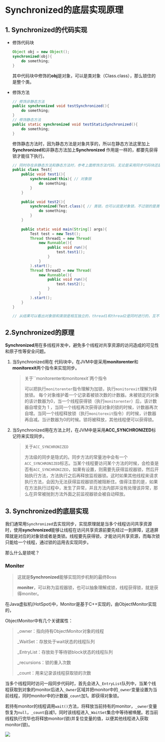 # Synchronized的底层实现原理



## 1. Synchronized的代码实现

- 修饰代码块

  ~~~java
  Object obj = new Object();
  synchronized(obj){
      do something;
  }
  ~~~

  其中代码块中修饰的**obj**是对象，可以是类对象（Class.class），那么锁住的是整个类。

- 修饰方法

  ~~~java
  // 修饰非静态方法
  public synchronized void testSynchronized(){
      do something;
  }
  // 修饰静态方法
  public static synchronized void testStaticSynchronized(){
      do something;
  }
  ~~~

  修饰静态方法时，因为静态方法是对象共享的，所以在静态方法这里加上**Synchronized**和非静态方法加上**Synchronized** 作用是一样的，都要先获得锁才能往下执行。

  

  ~~~java
  // 同时存在非静态方法和静态方法时，参考上面修饰方法代码，无论是采用同步代码块还是同步方法
  public class Test{
      public void test1(){
          synchronized(this){ // 对象锁
              do something;
          }
      }
      
      public void test2(){
          synchronized(Test.class){ // 类锁，也可以说是对象锁，不过锁的是类，即同个类的不同对象在进入该方法时都会竞争锁，得到锁后才能往下执行
              do something;
          }
      }
      
      public static void main(String[] args){
          Test test = new Test();
          Thread thread1 = new Thread(
              new Runnable(){
                  public void run(){
                      test.test1();
                  }
              }
          ).start();
          Thread thread2 = new Thread(
              new Runnable(){
                  public void run(){
                      test.test2();
                  }
              }
          ).start();
      }
  }
  
  // 从结果可以看出对象锁和类锁是相互独立的，thread1和thread2是同时进行的，互不干扰。
  ~~~

  

## 2.Synchronized的原理

 **Synchronized**用在多线程并发中，避免多个线程对共享资源的访问造成的可见性和原子性等安全问题。



1. 当Synchronized用在 代码块中，在JVM中是采用**monitorenter**和**monitorexit**两个指令来实现同步。

   > 关于``monitorenter`和`monitorexit`两个指令
   >
   > 可以把执行`monitorenter`指令理解为加锁，执行`monitorexit`理解为释放锁。 每个对象维护着一个记录着被锁次数的计数器。未被锁定的对象的该计数器为0，当一个线程获得锁（执行`monitorenter`）后，该计数器自增变为 1 ，当同一个线程再次获得该对象的锁的时候，计数器再次自增。当同一个线程释放锁（执行`monitorexit`指令）的时候，计数器再自减。当计数器为0的时候。锁将被释放，其他线程便可以获得锁。 

   

2. 当Synchronized用在方法上时，在JVM中是采用**ACC_SYNCHRONIZED**标记符来实现同步。

   > 关于`ACC_SYNCHRONIZED`
   >
   > 方法级的同步是隐式的。同步方法的常量池中会有一个`ACC_SYNCHRONIZED`标志。当某个线程要访问某个方法的时候，会检查是否有`ACC_SYNCHRONIZED`，如果有设置，则需要先获得监视器锁，然后开始执行方法，方法执行之后再释放监视器锁。这时如果其他线程来请求执行方法，会因为无法获得监视器锁而被阻断住。值得注意的是，如果在方法执行过程中，发生了异常，并且方法内部并没有处理该异常，那么在异常被抛到方法外面之前监视器锁会被自动释放。 



## 3. Synchronized的底层实现

 我们通常用`Synchronized`去实现同步，实现原理就是当多个线程访问共享资源时，使用**synchronized**能够让线程在访问共享资源前要先经过一到屏障，这道屏障就是对应的对象锁或者是类锁。线程要先获得锁，才能访问共享资源，而每次锁只能给一个线程，通过锁的运用去实现同步。

那么什么是锁呢？

### Moniter

> 这就是**Synchronized**能够实现同步机制的最终Boss
>
> **moniter**，可以称为监视器锁，也可以抽象理解成锁，线程获得锁，就是获得moniter。

在Java虚拟机(HotSpot)中，Monitor是基于C++实现的，由ObjectMonitor实现的， 

ObjectMonitor中有几个关键属性： 

>_owner：指向持有ObjectMonitor对象的线程
>
>_WaitSet：存放处于wait状态的线程队列
>
>_EntryList：存放处于等待锁block状态的线程队列
>
>_recursions：锁的重入次数
>
>_count：用来记录该线程获取锁的次数

当多个线程同时访问一段同步代码时，首先会进入`_EntryList`队列中，当某个线程获取到对象的monitor后进入`_Owner`区域并把monitor中的`_owner`变量设置为当前线程，同时monitor中的计数器`_count`加1。即获得对象锁。

若持有monitor的线程调用`wait()`方法，将释放当前持有的monitor，`_owner`变量恢复为`null`，`_count`自减1，同时该线程进入`_WaitSet`集合中等待被唤醒。若当前线程执行完毕也将释放monitor(锁)并复位变量的值，以便其他线程进入获取monitor(锁)。

![](https://i.loli.net/2018/08/08/5b6a57a13eee0.jpg)

